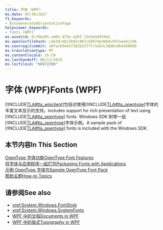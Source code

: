 ```yaml
---
title: 字体 (WPF)
ms.date: 03/30/2017
f1_keywords:
- AutoGeneratedOrientationPage
helpviewer_keywords:
- fonts [WPF]
ms.assetid: 6c766a95-ad03-475e-a36f-2243e9495941
ms.openlocfilehash: cab39cdb13b92c0bfcb697de4bb8c05feae4c146
ms.sourcegitcommit: a97ecb94437362b21fffc5eb3c38b6c0b4368999
ms.translationtype: MT
ms.contentlocale: zh-CN
ms.lasthandoff: 08/13/2019
ms.locfileid: "68972398"
---
```

# <a name="fonts-wpf"></a><span data-ttu-id="f917a-102">字体 (WPF)</span><span class="sxs-lookup"><span data-stu-id="f917a-102">Fonts (WPF)</span></span>
[!INCLUDE[TLA#tla_winclient](../../../../includes/tlasharptla-winclient-md.md)]<span data-ttu-id="f917a-103">包括对使用[!INCLUDE[TLA#tla_opentype](../../../../includes/tlasharptla-opentype-md.md)]字体的丰富文本显示的支持。</span><span class="sxs-lookup"><span data-stu-id="f917a-103">includes support for rich presentation of text using [!INCLUDE[TLA#tla_opentype](../../../../includes/tlasharptla-opentype-md.md)] fonts.</span></span> <span data-ttu-id="f917a-104">Windows SDK 附带一组[!INCLUDE[TLA#tla_opentype](../../../../includes/tlasharptla-opentype-md.md)]字体示例。</span><span class="sxs-lookup"><span data-stu-id="f917a-104">A sample pack of [!INCLUDE[TLA#tla_opentype](../../../../includes/tlasharptla-opentype-md.md)] fonts is included with the Windows SDK.</span></span>  
  
## <a name="in-this-section"></a><span data-ttu-id="f917a-105">本节内容</span><span class="sxs-lookup"><span data-stu-id="f917a-105">In This Section</span></span>  
 [<span data-ttu-id="f917a-106">OpenType 字体功能</span><span class="sxs-lookup"><span data-stu-id="f917a-106">OpenType Font Features</span></span>](opentype-font-features.md)  
 [<span data-ttu-id="f917a-107">将字体与应用程序一起打包</span><span class="sxs-lookup"><span data-stu-id="f917a-107">Packaging Fonts with Applications</span></span>](packaging-fonts-with-applications.md)  
 [<span data-ttu-id="f917a-108">示例 OpenType 字体包</span><span class="sxs-lookup"><span data-stu-id="f917a-108">Sample OpenType Font Pack</span></span>](sample-opentype-font-pack.md)  
 [<span data-ttu-id="f917a-109">帮助主题</span><span class="sxs-lookup"><span data-stu-id="f917a-109">How-to Topics</span></span>](fonts-how-to-topics.md)  
  
## <a name="see-also"></a><span data-ttu-id="f917a-110">请参阅</span><span class="sxs-lookup"><span data-stu-id="f917a-110">See also</span></span>

- <xref:System.Windows.FontStyle>
- <xref:System.Windows.SystemFonts>
- [<span data-ttu-id="f917a-111">WPF 中的文档</span><span class="sxs-lookup"><span data-stu-id="f917a-111">Documents in WPF</span></span>](documents-in-wpf.md)
- [<span data-ttu-id="f917a-112">WPF 中的版式</span><span class="sxs-lookup"><span data-stu-id="f917a-112">Typography in WPF</span></span>](typography-in-wpf.md)
